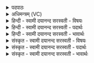 <details><summary>पदपाठः</summary>

प्रत्यु॑ष्ट॒मिति॒ प्रति॑ऽउष्टम्। रक्षः॑। प्रत्यु॑ष्टा॒ इति॒ प्रति॑ऽउष्टाः। अरा॑तयः। निष्ट॑प्तम्। निस्त॑प्त॒मिति॒ निःऽत॑प्तम्। रक्षः॑। निष्ट॑प्ताः। निस्त॑प्ता॒ इति॒ निःऽत॑प्ताः। अरा॑तयः। अनि॑शित॒ इत्यनि॑ऽशितः। अ॒सि॒। स॒प॒त्न॒क्षिदिति॑ सपत्न॒ऽक्षित्। वा॒जिन॑म्। त्वा॒। वा॒जे॒ध्याया॒ इति॑ वाजऽइ॒ध्यायै॑। सम्। मा॒र्ज्मि॒। प्रत्यु॑ष्ट॒मिति॒ प्रति॑ऽउष्टम्। रक्षः॑। प्रत्यु॑ष्टा॒ इति॒ प्रति॑ऽउष्टाः। अरा॑तयः। निष्ट॑प्तम्। निस्त॑प्त॒मिति॒ निःत॑प्तम्। रक्षः॑। निष्ट॑प्ताः। निस्त॑प्ता॒ इति॒ निःत॑प्ताः। अरा॑तयः। अनि॑शि॒तेत्यनि॑ऽशिता। अ॒सि॒। स॒प॒त्न॒क्षिदिति॑ सपत्न॒ऽक्षित्। वा॒जिनी॑म्। त्वा॒। वा॒जे॒ध्याया॒ इति॑ वाजऽइ॒ध्यायै॑। सम्। मा॒र्ज्मि॒। २९।
</details>

<details><summary>अधिमन्त्रम् (VC)</summary>

- यज्ञो देवता सर्वस्य
- परमेष्ठी प्रजापतिर्ऋषिः
- त्रिष्टुप्
- धैवतः
</details>

<details><summary>हिन्दी - स्वामी दयानन्द सरस्वती  - विषयः</summary>

फिर उक्त संग्राम कैसे जीतना और यज्ञ का अनुष्ठान कैसे करना चाहिये, इस विषय का उपदेश अगले मन्त्र में किया है ॥
</details>

<details><summary>हिन्दी - स्वामी दयानन्द सरस्वती  - पदार्थः</summary>

पदार्थान्वयभाषाः -  मैं जिस [अनिशितः] अतिविस्तृत [सपत्नक्षित्] शत्रुओं के नाश करनेवाले संग्राम से (प्रत्युष्टं रक्षः) विघ्नकारी प्राणी और जिससे (प्रत्युष्टा अरातयः) सत्यविरोधी अच्छी प्रकार दाहरूप दण्ड को प्राप्त (असि) होते हैं, वा जिस बन्धन से (निष्टप्तं रक्षः) बाँधने योग्य (निष्टप्ता अरातयः) विद्या के विघ्न करनेवाले निरन्तर संताप को प्राप्त होते हैं, (त्वा) उस (वाजिनम्) वेग आदि गुणवाले संग्राम को (वाजेध्यायै) जो कि अन्न आदि पदार्थों से बलवान् करने के योग्य सेना है, उसके लिये युद्ध के साधनों को (संमार्ज्मि) अच्छी प्रकार शुद्ध करता हूँ, अर्थात् उनके दोषों का विनाश करता हूँ और मैं जिस (सपत्नक्षित्) शत्रु का नाश करनेवाले और (अनिशिता) अति विस्तारयुक्त सेना से (प्रत्युष्टं रक्षः) परसुख का न सहनेवाला मनुष्य वा (प्रत्युष्टा अरातयः) उक्त अवगुणवाले अनेक मनुष्य (निष्टप्तं रक्षः) जुआ खेलने और परस्त्रीगमन करने तथा (निष्टप्ता अरातयः) औरों को सब प्रकार से दुःख देनेवाले मनुष्य अच्छी प्रकार निकाले जाते हैं, (त्वा) उस (वाजिनीम्) बल और वेग आदि गुणवाली सेना को (वाजेध्यायै) बहुत साधनों से प्रकाशित करने के लिये (संमार्ज्मि) अच्छी प्रकार उत्तम-उत्तम शिक्षाओं से शुद्ध करता हूँ। [यह प्रथम अर्थ हुआ] ॥ और जो कि (अनिशितः) बड़ी क्रियाओं से सिद्ध होने योग्य वा (सपत्नक्षित्) दोषों वा शत्रुओं के विनाश करनेहारे (प्रत्युष्टं रक्षः) विघ्नकारी प्राणी और (प्रत्युष्टा अरातयः) जिसमें सत्यविरोधी अच्छी प्रकार दाहरूप दण्ड को प्राप्त (असि) होते हैं, वा (निष्टप्तं रक्षः) जिस बन्धन से बाँधने योग्य (निष्टप्ता अरातयः) विद्या के विघ्न करनेवाले निरन्तर सन्ताप को प्राप्त होते हैं (त्वा) उस (वाजिनम्) यज्ञ को (वाजेध्यायै) अन्न आदि पदार्थों के प्रकाशित होने के लिये (संमार्ज्मि) शुद्धता से सिद्ध करता हूँ। इस प्रकार जिस (सपत्नक्षित्) शत्रुओं का नाश करनेवाली (अनिशिता) अतिविस्तारयुक्त क्रिया से (प्रत्युष्टं रक्षः) विघ्नकारी प्राणी और (प्रत्युष्टा अरातयः) दुर्गुण तथा नीच मनुष्य नष्ट होते हैं, (निष्टप्तं रक्षः) काम, क्रोध आदि राक्षसी भाव दूर होते हैं, (निष्टप्ता अरातयः) जिसमें दुःख तथा दुर्गन्ध आदि दोष नष्ट [(असि)] होते हैं, (त्वा) उस (वाजिनीम्) सत्क्रिया को (वाजेध्यायै) अन्न आदि पदार्थों के प्रकाशित होने के लिये (सम्मार्ज्मि) भली प्रकार सिद्ध करता हूँ। इसी प्रकार आप भी इस यज्ञ तथा सत्क्रिया को पवित्रतापूर्वक सिद्ध करो, यह दूसरा अर्थ हुआ ॥२९॥
</details>

<details><summary>हिन्दी - स्वामी दयानन्द सरस्वती  - भावार्थः</summary>

भावार्थभाषाः -  ईश्वर आज्ञा देता है कि मनुष्यों को विद्या और शुभ गुणों के प्रकाश और दुष्ट शत्रुओं की निवृत्ति के लिये नित्य पुरुषार्थ करना चाहिये तथा सदैव श्रेष्ठ शिक्षा शस्त्र-अस्त्र और सत्पुरुषयुक्त उत्तम सेना से श्रेष्ठों की रक्षा तथा दुष्टों का विनाश करना चाहिये, जिसे करके अशुद्धि आदि दोषों के विनाश होने से सर्वत्र पवित्रता फैले ॥२९॥
</details>

<details><summary>संस्कृत - स्वामी दयानन्द सरस्वती  - विषयः</summary>

पुनः स संग्रामः किं कृत्वा जेतव्यो यज्ञश्चानुष्ठातव्य इत्युपदिश्यते ॥
</details>

<details><summary>संस्कृत - स्वामी दयानन्द सरस्वती  - पदार्थः</summary>

पदार्थान्वयभाषाः -  अहं येन [अनिशितः] अनिशितेन [सपत्नक्षित्] सपत्नक्षिता संग्रामेण प्रत्युष्टं रक्षः [असि] प्रत्युष्टा अरातयो निष्टप्तं रक्षो निष्टप्ता अरातयो भवन्ति [त्वा] तं वाजिनं युद्धाङ्गानि वाजेध्यायै संमार्ज्मि। अहं यया [सपत्नक्षित्] सपत्नक्षिता [अनिशिता] ऽनिशितया सेनया प्रत्युष्टं रक्षः [असि] प्रत्युष्टा अरातयो निष्टप्तं रक्षो निष्टप्ता अरातयो भवन्ति [त्वा] तां वाजिनीं सेनां शिक्षया वाजेध्यायै संमार्ज्मि ॥ [इत्येकोऽर्थः] ॥ अहं येन [अनिशितः] अनिशितेन [सपत्नक्षित्] सपत्नक्षिता यज्ञेन प्रत्युष्टं रक्षः प्रत्युष्टा अरातयो निष्टप्तं रक्षो निष्टप्ता अरातयो [असि] भवन्ति [त्वा] तं वाजिनं यज्ञं वाजेध्यायै संमार्ज्मि। एवं यया [सपत्नक्षित्] सपत्नक्षिता [अनिशिता] अनिशितया क्रियया प्रत्युष्टं रक्षः प्रत्युष्टा अरातयो निष्टप्तं रक्षो निष्टप्ता अरातयो [ऽसि] भवन्ति [त्वा] तां वाजिनीं वाजेध्यायै सम्मार्ज्मि तथैव भवन्तोऽप्येतं, एतां सम्मार्जन्तु ॥ इति द्वितीयोऽर्थः ॥२९॥
</details>

<details><summary>संस्कृत - स्वामी दयानन्द सरस्वती  - भावार्थः</summary>

भावार्थभाषाः -  ईश्वर आज्ञापयति सर्वैर्मनुष्यैर्विद्याशुभगुणदीप्त्या दुष्टशत्रुनिवारणाय नित्यं पुरुषार्थः कर्त्तव्यः। सुशिक्षया शस्त्रास्त्रसत्पुरुषाढ्यसेनया श्रेष्ठानां रक्षणं दुष्टानां ताडनं च नित्यं कर्त्तव्यम्। यतोऽशुद्धिक्षयात् सर्वत्र पवित्रता प्रवर्त्तेत ॥२९॥
</details>